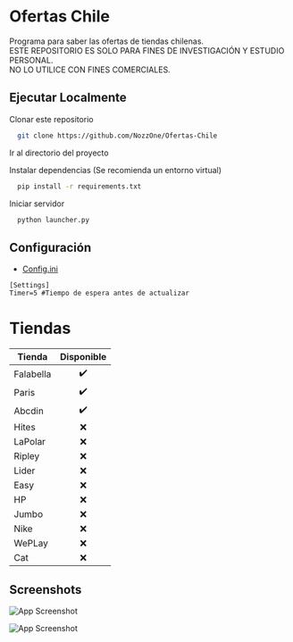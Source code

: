 # Ofertas Chile

Programa para saber las ofertas de tiendas chilenas.<br/>ESTE REPOSITORIO ES SOLO PARA FINES DE INVESTIGACIÓN Y ESTUDIO PERSONAL.<br/>NO LO UTILICE CON FINES COMERCIALES.


## Ejecutar Localmente

Clonar este repositorio

```bash
  git clone https://github.com/NozzOne/Ofertas-Chile
```

Ir al directorio del proyecto


Instalar dependencias (Se recomienda un entorno virtual)

```bash
  pip install -r requirements.txt
```

Iniciar servidor

```bash
  python launcher.py
```


## Configuración
- [Config.ini](./data/config.ini)

```
[Settings]
Timer=5 #Tiempo de espera antes de actualizar
```

# Tiendas

| Tienda        | Disponible   |
| ------------- | :---:|
| Falabella     | ✔️           |
| Paris         | ✔️           |
| Abcdin         | ✔️           |
| Hites        | ❌           |
| LaPolar        | ❌           |
| Ripley        | ❌           |
| Lider        | ❌           |
| Easy        | ❌           |
| HP        | ❌           |
| Jumbo        | ❌           |
| Nike        | ❌           |
| WePLay        | ❌           |
| Cat        | ❌           |
## Screenshots

![App Screenshot](https://i.imgur.com/d38nwi6.png)

![App Screenshot](https://i.imgur.com/Yvb5SIk.png)

